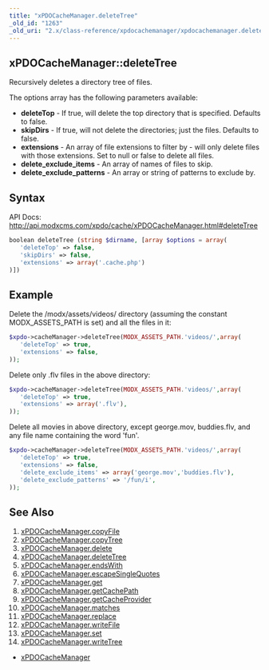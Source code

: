 ```yaml
---
title: "xPDOCacheManager.deleteTree"
_old_id: "1263"
_old_uri: "2.x/class-reference/xpdocachemanager/xpdocachemanager.deletetree"
---
```


## xPDOCacheManager::deleteTree

Recursively deletes a directory tree of files.

The options array has the following parameters available:

- **deleteTop** - If true, will delete the top directory that is specified. Defaults to false.
- **skipDirs** - If true, will not delete the directories; just the files. Defaults to false.
- **extensions** - An array of file extensions to filter by - will only delete files with those extensions. Set to null or false to delete all files.
- **delete\_exclude\_items** - An array of names of files to skip.
- **delete\_exclude\_patterns** - An array or string of patterns to exclude by.

## Syntax

API Docs: <http://api.modxcms.com/xpdo/cache/xPDOCacheManager.html#deleteTree>

``` php 
boolean deleteTree (string $dirname, [array $options = array(
   'deleteTop' => false,
   'skipDirs' => false,
   'extensions' => array('.cache.php')
)])
```

## Example

Delete the /modx/assets/videos/ directory (assuming the constant MODX\_ASSETS\_PATH is set) and all the files in it:

``` php 
$xpdo->cacheManager->deleteTree(MODX_ASSETS_PATH.'videos/',array(
   'deleteTop' => true,
   'extensions' => false,
));
```

Delete only .flv files in the above directory:

``` php 
$xpdo->cacheManager->deleteTree(MODX_ASSETS_PATH.'videos/',array(
   'deleteTop' => true,
   'extensions' => array('.flv'),
));
```

Delete all movies in above directory, except george.mov, buddies.flv, and any file name containing the word 'fun'.

``` php 
$xpdo->cacheManager->deleteTree(MODX_ASSETS_PATH.'videos/',array(
   'deleteTop' => true,
   'extensions' => false,
   'delete_exclude_items' => array('george.mov','buddies.flv'),
   'delete_exclude_patterns' => '/fun/i',
));
```

## See Also

1. [xPDOCacheManager.copyFile](xpdo/class-reference/xpdocachemanager/xpdocachemanager.copyfile)
2. [xPDOCacheManager.copyTree](xpdo/class-reference/xpdocachemanager/xpdocachemanager.copytree)
3. [xPDOCacheManager.delete](xpdo/class-reference/xpdocachemanager/xpdocachemanager.delete)
4. [xPDOCacheManager.deleteTree](xpdo/class-reference/xpdocachemanager/xpdocachemanager.deletetree)
5. [xPDOCacheManager.endsWith](xpdo/class-reference/xpdocachemanager/xpdocachemanager.endswith)
6. [xPDOCacheManager.escapeSingleQuotes](xpdo/class-reference/xpdocachemanager/xpdocachemanager.escapesinglequotes)
7. [xPDOCacheManager.get](xpdo/class-reference/xpdocachemanager/xpdocachemanager.get)
8. [xPDOCacheManager.getCachePath](xpdo/class-reference/xpdocachemanager/xpdocachemanager.getcachepath)
9. [xPDOCacheManager.getCacheProvider](xpdo/class-reference/xpdocachemanager/xpdocachemanager.getcacheprovider)
10. [xPDOCacheManager.matches](xpdo/class-reference/xpdocachemanager/xpdocachemanager.matches)
11. [xPDOCacheManager.replace](xpdo/class-reference/xpdocachemanager/xpdocachemanager.replace)
12. [xPDOCacheManager.writeFile](xpdo/class-reference/xpdocachemanager/xpdocachemanager.writefile)
13. [xPDOCacheManager.set](xpdo/class-reference/xpdocachemanager/xpdocachemanager.set)
14. [xPDOCacheManager.writeTree](xpdo/class-reference/xpdocachemanager/xpdocachemanager.writetree)

- [xPDOCacheManager](xpdo/class-reference/xpdocachemanager "xPDOCacheManager")